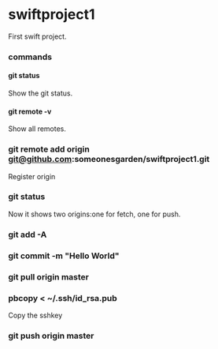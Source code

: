 # swiftproject1
First swift project.

### commands
#### git status
Show the git status.

#### git remote -v 
Show all remotes.

### git remote add origin git@github.com:someonesgarden/swiftproject1.git
Register origin 

### git status
Now it shows two origins:one for fetch, one for push.

### git add -A
### git commit -m "Hello World"
### git pull origin master

### pbcopy < ~/.ssh/id_rsa.pub
Copy the sshkey

### git push origin master
